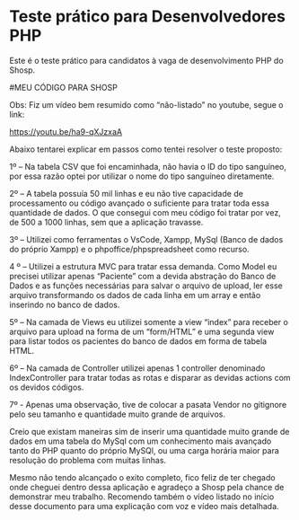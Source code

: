# Teste prático para Desenvolvedores PHP

Este é o teste prático para candidatos à vaga de desenvolvimento PHP do Shosp.

#MEU CÓDIGO PARA SHOSP

Obs: Fiz um vídeo bem resumido como “não-listado” no youtube, segue o link: 

https://youtu.be/ha9-qXJzxaA


Abaixo tentarei explicar em passos como tentei resolver o teste proposto:

1º – Na tabela CSV que foi encaminhada, não havia o ID do tipo sanguíneo, por essa razão optei por utilizar o nome do tipo sanguíneo diretamente.

2º – A tabela possuía 50 mil linhas e eu não tive capacidade de processamento ou código avançado o suficiente para tratar toda essa quantidade de dados. O que consegui com meu código foi tratar por vez, de 500 a 1000 linhas, sem que a aplicação travasse.

3º – Utilizei como ferramentas o VsCode, Xampp, MySql (Banco de dados do próprio Xampp) e o phpoffice/phpspreadsheet como recurso.

4 º – Utilizei a estrutura MVC para tratar essa demanda. Como Model eu precisei utilizar apenas “Paciente” com a devida abstração do Banco de Dados e as funções necessárias para salvar o arquivo de upload, ler esse arquivo transformando os dados de cada linha em um array e então inserindo no banco de dados.

5º – Na camada de Views eu utilizei somente a view “index” para receber o arquivo para upload na forma de um “form/HTML” e uma segunda view para listar todos os pacientes do banco de dados em forma de tabela HTML.

6º – Na camada de Controller utilizei apenas 1 controller denominado IndexController para tratar todas as rotas e disparar as devidas actions com os devidos códigos.

7º - Apenas uma observação, tive de colocar a pasata Vendor no gitignore pelo seu tamanho e quantidade muito grande de arquivos.

Creio que existam maneiras sim de inserir uma quantidade muito grande de dados em uma tabela do MySql com um conhecimento mais avançado tanto do PHP quanto do próprio MySQl, ou uma carga horária maior para resolução do problema com muitas linhas.

Mesmo não tendo alcançado o exito completo, fico feliz de ter chegado onde cheguei dentro dessa aplicação e agradeço a Shosp pela chance de demonstrar meu trabalho. Recomendo também o vídeo listado no início desse documento para uma explicação com voz e vídeo mais detalhada.
